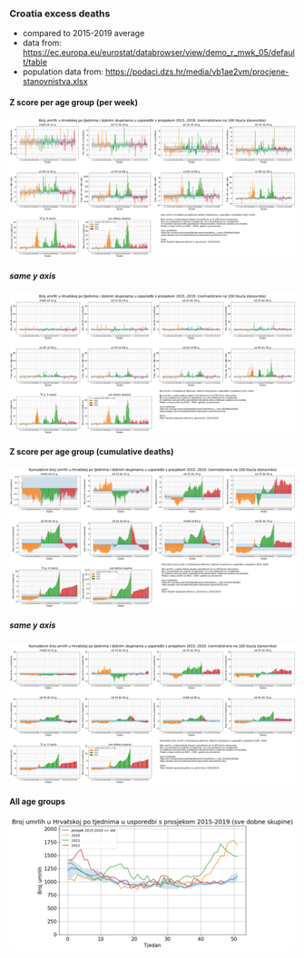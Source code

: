 ### Croatia excess deaths

* compared to 2015-2019 average
* data from: https://ec.europa.eu/eurostat/databrowser/view/demo_r_mwk_05/default/table
* population data from: https://podaci.dzs.hr/media/vb1ae2vm/procjene-stanovnistva.xlsx



#### Z score per age group (per week)

![](img/cro_excess_all_z_score.png)

##### same y axis

![](img/cro_excess_all_z_score_same_y.png)



#### Z score per age group (cumulative deaths)

![](img/cro_excess_all_z_score_cumul.png)

##### same y axis

#### ![](img/cro_excess_all_z_score_cumul_same_y.png)

#### All age groups

![](img/cro_excess.png)

